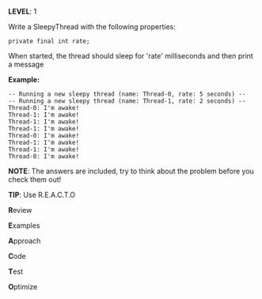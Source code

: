 **LEVEL**: 1

Write a SleepyThread with the following properties:
```
private final int rate;
```
When started, the thread should sleep for 'rate' milliseconds and then
print a message

****Example:****

```
-- Running a new sleepy thread (name: Thread-0, rate: 5 seconds) --
-- Running a new sleepy thread (name: Thread-1, rate: 2 seconds) --
Thread-0: I'm awake!
Thread-1: I'm awake!
Thread-1: I'm awake!
Thread-1: I'm awake!
Thread-0: I'm awake!
Thread-1: I'm awake!
Thread-1: I'm awake!
Thread-0: I'm awake!
```

**NOTE**: 
The answers are included, try to think about the problem before you check them out!

**TIP**:
Use R.E.A.C.T.O

**R**eview

**E**xamples

**A**pproach

**C**ode

**T**est

**O**ptimize
